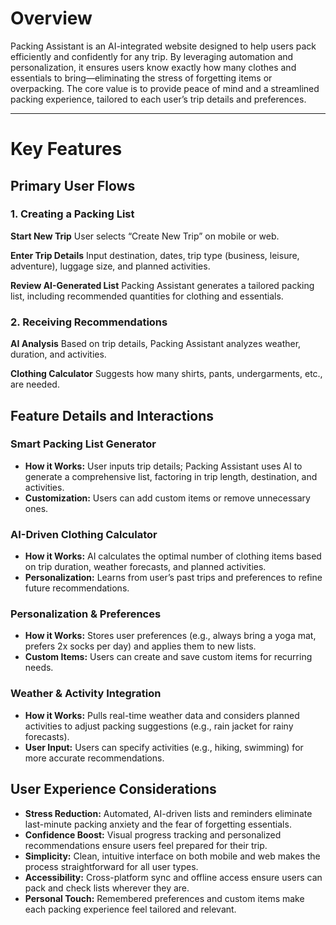 # Overview

Packing Assistant is an AI-integrated website designed to help users pack efficiently and confidently for any trip. By leveraging automation and personalization, it ensures users know exactly how many clothes and essentials to bring—eliminating the stress of forgetting items or overpacking. The core value is to provide peace of mind and a streamlined packing experience, tailored to each user’s trip details and preferences.


---

# Key Features

## Primary User Flows

### 1. Creating a Packing List

**Start New Trip**
User selects “Create New Trip” on mobile or web.

**Enter Trip Details**
Input destination, dates, trip type (business, leisure, adventure), luggage size, and planned activities.

**Review AI-Generated List**
Packing Assistant generates a tailored packing list, including recommended quantities for clothing and essentials.


### 2. Receiving Recommendations

**AI Analysis**
Based on trip details, Packing Assistant analyzes weather, duration, and activities.

**Clothing Calculator**
Suggests how many shirts, pants, undergarments, etc., are needed.


## Feature Details and Interactions

### Smart Packing List Generator

- **How it Works:** User inputs trip details; Packing Assistant uses AI to generate a comprehensive list, factoring in trip length, destination, and activities.
- **Customization:** Users can add custom items or remove unnecessary ones.

### AI-Driven Clothing Calculator

- **How it Works:** AI calculates the optimal number of clothing items based on trip duration, weather forecasts, and planned activities.
- **Personalization:** Learns from user’s past trips and preferences to refine future recommendations.

### Personalization & Preferences

- **How it Works:** Stores user preferences (e.g., always bring a yoga mat, prefers 2x socks per day) and applies them to new lists.
- **Custom Items:** Users can create and save custom items for recurring needs.

### Weather & Activity Integration

- **How it Works:** Pulls real-time weather data and considers planned activities to adjust packing suggestions (e.g., rain jacket for rainy forecasts).
- **User Input:** Users can specify activities (e.g., hiking, swimming) for more accurate recommendations.


## User Experience Considerations

- **Stress Reduction:** Automated, AI-driven lists and reminders eliminate last-minute packing anxiety and the fear of forgetting essentials.
- **Confidence Boost:** Visual progress tracking and personalized recommendations ensure users feel prepared for their trip.
- **Simplicity:** Clean, intuitive interface on both mobile and web makes the process straightforward for all user types.
- **Accessibility:** Cross-platform sync and offline access ensure users can pack and check lists wherever they are.
- **Personal Touch:** Remembered preferences and custom items make each packing experience feel tailored and relevant.

